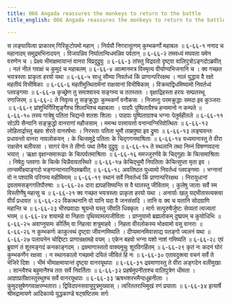 ```yaml
---
title: 066 Angada reassures the monkeys to return to the battle
title_english: 066 Angada reassures the monkeys to return to the battle

---
```

<div class="audioEmbed"  caption="श्रीराम-हरिसीताराममूर्ति-घनपाठिभ्यां वचनम्" src="https://archive.org/download/Ramayana-recitation-Sriram-harisItArAmamUrti-Ghanapaati-v2/Kanda_6/Kanda_6_YK-066-Angada_reassures_the_monkeys_to_return_to_the_battle__0.mp3"></div>
स लङ्घायित्वा प्राकारम् गिरिकूटोपमो महान् ।  
निर्ययौ निगरात्तूत्णम् कुम्भकर्णो महाबलः ॥ ६-६६-१  
ननाद च महानादम् समुद्रमभिनादयन् ।  
विजयन्निव निर्घातान्विधमन्निव पर्वतान् ॥ ६-६६-२  
तमवध्यं मघवता यमेन वरुणेन च ।  
प्रेक्ष्य भीमाक्षमायान्तं वानरा विप्रदुद्रुवुः ॥ ६-६६-३  
तांस्तु विद्रवतो दृष्ट्वा वालिपुत्रोऽङ्गदोऽब्रवीत् ।  
नलं नीलं गवाक्षं च कुमुदं च महाबलम् ॥ ६-६६-४  
आत्मानमत्र विस्मृत्य वीर्याण्यभिजनानि च ।  
क्व गच्छत भयत्रस्ताः प्राकृता हरयो यथा ॥ ६-६६-५  
साधु सौम्या निवर्तध्वं किं प्राणान्परिरक्षथ ।  
नालं युद्धाय वै रक्षो महतीयं विभीषिकाः ॥ ६-६६-६  
महतीमुत्थितामेनां राक्षसानां विभीषिकाम् ।  
विक्रमाद्विधमिष्यामो निवर्तध्वं प्लवङ्गमाः ॥ ६-६६-७  
कृच्छ्रेण तु समाश्वास्य सङ्गम्य च ततस्ततः ।  
वृक्षाद्रिहस्ता हरयः सम्प्रतस्थू रणाजिरम् ॥ ६-६६-८  
ते निवृत्य तु सङ्क्रुद्धाः कुम्भकर्णं वनौकसः ।  
निजघ्नुः परमक्रुद्धाः समदा इव कुञ्जराः ॥ ६-६६-९  
प्रांशुभिर्गिरिशृङ्गैश्च शिलाभिश्च महाबलाः ।  
पादपैः पुष्पिताग्रैश्च हन्यमानो न कम्पते ॥ ६-६६-१०  
तस्य गात्रेषु पतिता भिद्यन्ते शतशः शिलाः ।  
पादपाः पुष्पिताग्राश्च भग्नाः पेतुर्महीतले ॥ ६-६६-११  
सोऽपि सैन्यानि सङ्क्रुद्धो वानराणां महौजसाम् ।  
ममन्थ परमायत्तो वनान्यग्निरिवोत्थितः ॥ ६-६६-१२  
लोहितार्द्रास्तु बहवः शेरते वानरर्षभाः ।  
निरस्ताः पतिता भूमौ ताम्रपुष्पा इव द्रुमाः ॥ ६-६६-१३  
लङ्घयन्तः प्रधावन्तो वानरा नावलोकयन् ।  
के चित्समुद्रे पतिताः के चिद्गगनमाश्रिताः ॥ ६-६६-१४  
वध्यमानास्तु ते वीरा राक्षसेन बलीयसा ।  
सागरं येन ते तीर्णाः पथा तेनैव दुद्रुवुः ॥ ६-६६-१५  
ते स्थलानि तथा निम्नं विषण्णवदना भयात् ।  
ऋक्षा वृक्षान्समारूढाः के चित्पर्वतमाश्रिताः ॥ ६-६६-१६  
ममज्जुरर्णवे के चिद्गुहाः के चित्समाश्रिताः ।  
निषेदुः प्लवगाः के चित्के चिन्नैवावतस्थिरे ॥ ६-६६-१७  
केचिद्भूमौ निपतिताः केचित्सुप्ता मृता इव ।  
तान्समीक्ष्याङ्गदो भङ्गान्वानरानिदमब्रवीत् ॥ ६-६६-१८  
अवतिष्ठत युध्यामो निवर्तध्वं प्लवङ्गमाः ।  
भग्नानां वो न पश्यामि परिगम्य महीमिमाम् ॥ ६-६६-१९  
स्थानं सर्वे निवर्तध्वं किं प्राणान्परिरक्षथ ।  
निरायुधानां द्रवतामसङ्गगतिपौरुषाः ॥ ६-६६-२०  
दारा ह्यपहसिष्यन्ति स वै घातस्तु जीविताम् ।  
कुलेषु जाताः सर्वे स्म विस्तीर्णेषु महत्सु च ॥ ६-६६-२१  
क्व गच्छत भयत्रस्ताः प्राकृता हरयो यथा ।  
अनार्याः खलु यद्भीतास्त्यक्त्वा वीर्यं प्रधावत ॥ ६-६६-२२  
विकत्थनानि वो यानि यदा वै जनसंसदि ।  
तानि वः क्व च यतानि सोदग्राणि महान्ति च ॥ ६-६६-२३  
भीरुप्रवादाः श्रूयन्ते यस्तु जीवति धिक्कृतः ।  
मार्गः सत्पुरुषैर्जुष्टः सेव्यतां त्यज्यतां भयम् ॥ ६-६६-२४  
शयामहे वा निहताः पृथिव्यामल्पजीविताः ।  
प्राप्नुयामो ब्रह्मलोकम् दुष्प्रपम् च कुयोधिभिः ॥ ६-६६-२५  
अवाप्नुयामः कीर्तिम् वा निहत्वा शत्रुमाहवे ।  
निहता वीरलोकस्य भोक्ष्यामो वसु वानराः ॥ ६-६६-२६  
न कुम्भकर्णः काकुत्स्थं दृष्ट्वा जीवन्गमिष्यति ।  
दीप्यमानमिवासाद्य पतङ्गो ज्वलनं यथा ॥ ६-६६-२७  
पलायनेन चोद्दिष्टाः प्राणान्रक्षामहे वयम् ।  
एकेन बहवो भग्ना यशो नाशं गमिष्यति ॥ ६-६६-२८  
एवं ब्रुवाणं तं शूरमङ्गदं कनकाङ्गदम् ।  
द्रवमाणास्ततो वाक्यमूचुः शूरविगर्हितम् ॥ ६-६६-२९  
कृतं नः कदनं घोरं कुम्भकर्णेन रक्षसा ।  
न स्थानकालो गच्छामो दयितं जीवितं हि नः ॥ ६-६६-३०  
एतावदुक्त्वा वचनं सर्वे ते भेजिरे दिशः ।  
भीमं भीमाक्षमायान्तं दृष्ट्वा वानरयूथपाः ॥ ६-६६-३१  
द्रवमाणास्तु ते वीरा अङ्गदेन वलीमुखाः ।  
सान्त्वैश्च बहुमानैश्च ततः सर्वे निवर्तिताः ॥ ६-६६-३२  
प्रहर्षमुपनीताश्च वालिपुत्रेण धीमता ।  
आज्ञाप्रतीक्षास्तुस्थुश्च सर्वे वानरयूथपाः ॥ ६-६६-३३  
ऋषभशरभमैन्दधूम्रनीलाः ।  
कुमुदसुषेणगवाक्षरम्भताराः।  
द्विविदपनसवायुपुत्रमुख्यास् ।  
त्वरिततराभिमुखं रणं प्रयाताः ॥ ६-६६-३४  
इत्यार्षे श्रीमद्रामायणे आदिकाव्ये युद्धकाण्डे षट्षष्टितमः सर्गः